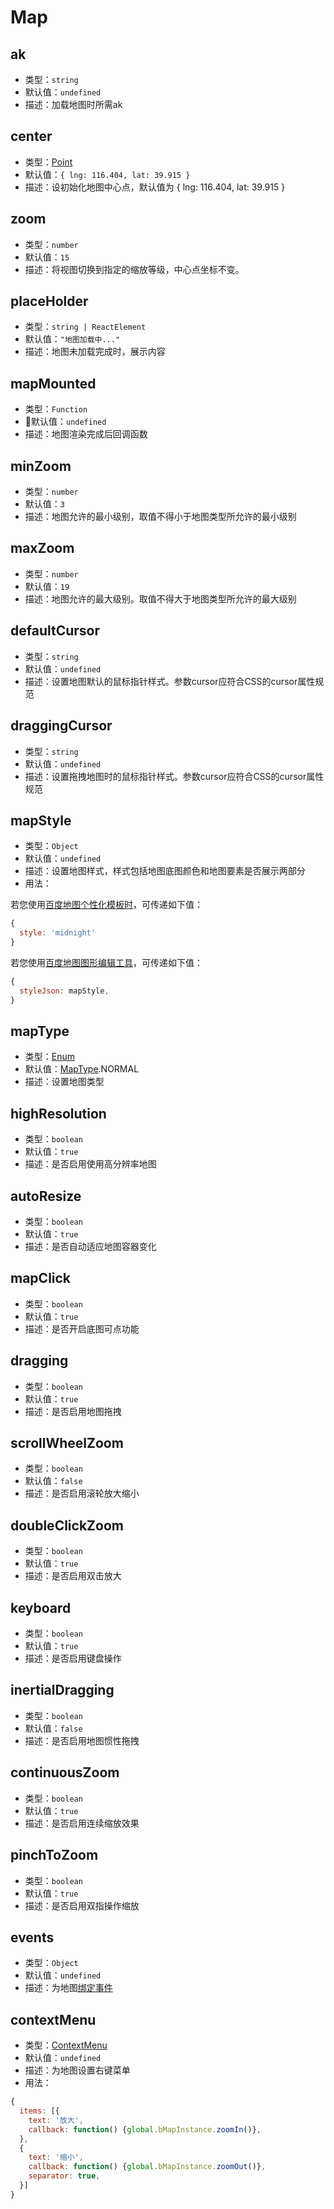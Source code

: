 # Map

## ak
* 类型：`string`
* 默认值：`undefined`
* 描述：加载地图时所需ak

## center
* 类型：[Point](/api/#point)
* 默认值：`{ lng: 116.404, lat: 39.915 }`
* 描述：设初始化地图中心点，默认值为 { lng: 116.404, lat: 39.915 }

## zoom
* 类型：`number`
* 默认值：`15`
* 描述：将视图切换到指定的缩放等级，中心点坐标不变。

## placeHolder
* 类型：`string | ReactElement`
* 默认值：`"地图加载中..."`
* 描述：地图未加载完成时，展示内容

## mapMounted
* 类型：`Function`
* 默认值：`undefined`
* 描述：地图渲染完成后回调函数

## minZoom
* 类型：`number`
* 默认值：`3`
* 描述：地图允许的最小级别，取值不得小于地图类型所允许的最小级别

## maxZoom
* 类型：`number`
* 默认值：`19`
* 描述：地图允许的最大级别。取值不得大于地图类型所允许的最大级别

## defaultCursor
* 类型：`string`
* 默认值：`undefined`
* 描述：设置地图默认的鼠标指针样式。参数cursor应符合CSS的cursor属性规范

## draggingCursor
* 类型：`string`
* 默认值：`undefined`
* 描述：设置拖拽地图时的鼠标指针样式。参数cursor应符合CSS的cursor属性规范

## mapStyle
* 类型：`Object`
* 默认值：`undefined`
* 描述：设置地图样式，样式包括地图底图颜色和地图要素是否展示两部分
* 用法：

若您使用[百度地图个性化模板时](http://lbsyun.baidu.com/custom/list.htm)，可传递如下值：

``` js
{
  style: 'midnight'
}
```

若您使用[百度地图图形编辑工具](http://lbsyun.baidu.com/img-editor.html)，可传递如下值：

``` js
{
  styleJson: mapStyle,
}
```

## mapType
* 类型：[Enum](/guide/constants.html#maptype)
* 默认值：[MapType](/guide/constants.html#maptype).NORMAL
* 描述：设置地图类型

## highResolution
* 类型：`boolean`
* 默认值：`true`
* 描述：是否启用使用高分辨率地图

## autoResize
* 类型：`boolean`
* 默认值：`true`
* 描述：是否自动适应地图容器变化

## mapClick
* 类型：`boolean`
* 默认值：`true`
* 描述：是否开启底图可点功能

## dragging
* 类型：`boolean`
* 默认值：`true`
* 描述：是否启用地图拖拽

## scrollWheelZoom
* 类型：`boolean`
* 默认值：`false`
* 描述：是否启用滚轮放大缩小

## doubleClickZoom
* 类型：`boolean`
* 默认值：`true`
* 描述：是否启用双击放大

## keyboard
* 类型：`boolean`
* 默认值：`true`
* 描述：是否启用键盘操作

## inertialDragging
* 类型：`boolean`
* 默认值：`false`
* 描述：是否启用地图惯性拖拽

## continuousZoom
* 类型：`boolean`
* 默认值：`true`
* 描述：是否启用连续缩放效果

## pinchToZoom
* 类型：`boolean`
* 默认值：`true`
* 描述：是否启用双指操作缩放

## events
* 类型：`Object`
* 默认值：`undefined`
* 描述：为地图[绑定事件](http://lbsyun.baidu.com/cms/jsapi/reference/jsapi_reference_3_0.html#a0b0)

## contextMenu
* 类型：[ContextMenu](/api/#contextmenu)
* 默认值：`undefined`
* 描述：为地图设置右键菜单
* 用法：

``` js
{
  items: [{
    text: '放大',
    callback: function() {global.bMapInstance.zoomIn()},
  },
  {
    text: '缩小',
    callback: function() {global.bMapInstance.zoomOut()},
    separator: true,
  }]
}
```